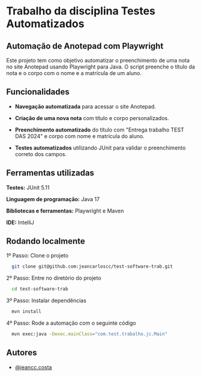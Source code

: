 # Trabalho da disciplina Testes Automatizados
## Automação de Anotepad com Playwright

Este projeto tem como objetivo automatizar o preenchimento de uma nota no site Anotepad usando Playwright para Java. O script preenche o título da nota e o corpo com o nome e a matrícula de um aluno.

## Funcionalidades

- **Navegação automatizada** para acessar o site Anotepad.

- **Criação de uma nova nota** com título e corpo personalizados.

- **Preenchimento automatizado** do título com "Entrega trabalho TEST DAS 2024" e corpo com nome e matrícula do aluno.

- **Testes automatizados** utilizando JUnit para validar o preenchimento correto dos campos.


## Ferramentas utilizadas

**Testes:** JUnit 5.11

**Linguagem de programação:** Java 17

**Bibliotecas e ferramentas:** Playwright e Maven

**IDE:** IntelliJ


## Rodando localmente

1º Passo: Clone o projeto

```bash
  git clone git@github.com:jeancarloscc/test-software-trab.git
```

2º Passo: Entre no diretório do projeto

```bash
  cd test-software-trab
```

3º Passo: Instalar dependências

```bash
  mvn install
```

4º Passo: Rode a automação com o seguinte código

```bash
  mvn exec:java -Dexec.mainClass="com.test.trabalho.jc.Main"
```
## Autores

- [@jeancc.costa](https://www.instagram.com/jeancc.costa?igsh=MW10aXV4OW1rZG0zcg==)

